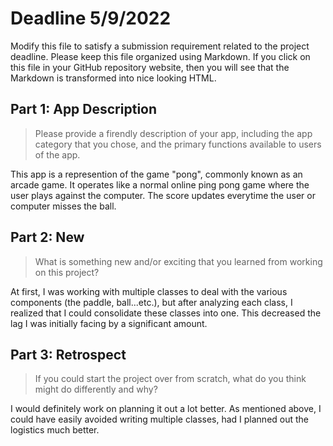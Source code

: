 # Deadline 5/9/2022

Modify this file to satisfy a submission requirement related to the project
deadline. Please keep this file organized using Markdown. If you click on
this file in your GitHub repository website, then you will see that the
Markdown is transformed into nice looking HTML.

## Part 1: App Description

> Please provide a firendly description of your app, including the app
> category that you chose, and the primary functions available to users
> of the app.

This app is a represention of the game "pong", commonly known as an arcade game.
It operates like a normal online ping pong game where the user plays against the computer.
The score updates everytime the user or computer misses the ball.

## Part 2: New

> What is something new and/or exciting that you learned from working
> on this project?

At first, I was working with multiple classes to deal with the various components (the paddle, ball...etc.), but
after analyzing each class, I realized that I could consolidate these classes into one. This decreased the lag I was initially
facing by a significant amount.

## Part 3: Retrospect

> If you could start the project over from scratch, what do
> you think might do differently and why?

I would definitely work on planning it out a lot better. As mentioned above, I could have easily avoided writing
multiple classes, had I planned out the logistics much better.
